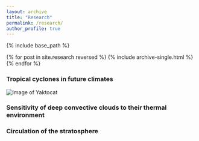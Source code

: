 ```yaml
---
layout: archive
title: "Research"
permalink: /research/
author_profile: true
---
```


{% include base_path %}

{% for post in site.research reversed %}
  {% include archive-single.html %}
{% endfor %}

### Tropical cyclones in future climates
![Image of Yaktocat](bio-pic.png)

### Sensitivity of deep convective clouds to their thermal environment

### Circulation of the stratosphere
